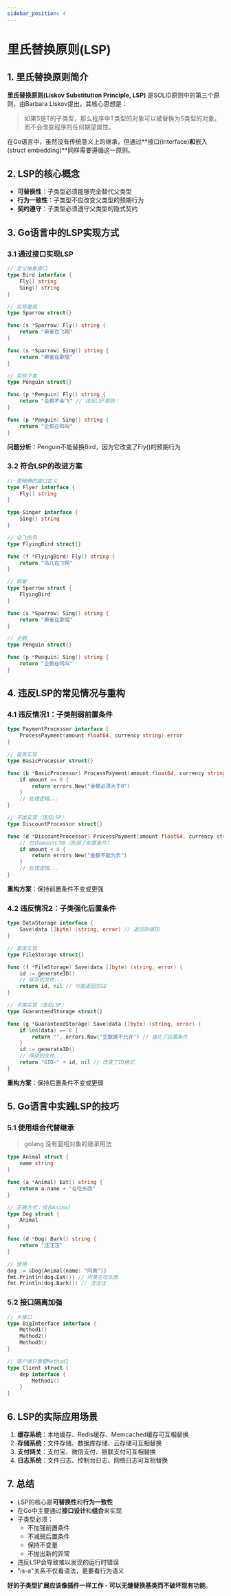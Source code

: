 ```yaml
---
sidebar_position: 4
---
```


# 里氏替换原则(LSP)

## 1. 里氏替换原则简介

**里氏替换原则(Liskov Substitution Principle, LSP)** 是SOLID原则中的第三个原则，由Barbara Liskov提出。其核心思想是：

> 如果S是T的子类型，那么程序中T类型的对象可以被替换为S类型的对象，而不会改变程序的任何期望属性。

在Go语言中，虽然没有传统意义上的继承，但通过**接口(interface)**和**嵌入(struct embedding)**同样需要遵循这一原则。

## 2. LSP的核心概念

- **可替换性**：子类型必须能够完全替代父类型
- **行为一致性**：子类型不应改变父类型的预期行为
- **契约遵守**：子类型必须遵守父类型的隐式契约

## 3. Go语言中的LSP实现方式

### 3.1 通过接口实现LSP

```go
// 定义抽象接口
type Bird interface {
    Fly() string
    Sing() string
}

// 实现基类
type Sparrow struct{}

func (s *Sparrow) Fly() string {
    return "麻雀在飞翔"
}

func (s *Sparrow) Sing() string {
    return "麻雀在歌唱"
}

// 实现子类
type Penguin struct{}

func (p *Penguin) Fly() string {
    return "企鹅不会飞" // 违反LSP原则！
}

func (p *Penguin) Sing() string {
    return "企鹅在鸣叫"
}
```

**问题分析**：Penguin不能替换Bird，因为它改变了Fly()的预期行为

### 3.2 符合LSP的改进方案

```go
// 更精确的接口定义
type Flyer interface {
    Fly() string
}

type Singer interface {
    Sing() string
}

// 会飞的鸟
type FlyingBird struct{}

func (f *FlyingBird) Fly() string {
    return "鸟儿在飞翔"
}

// 麻雀
type Sparrow struct {
    FlyingBird
}

func (s *Sparrow) Sing() string {
    return "麻雀在歌唱"
}

// 企鹅
type Penguin struct{}

func (p *Penguin) Sing() string {
    return "企鹅在鸣叫"
}
```

## 4. 违反LSP的常见情况与重构

### 4.1 违反情况1：子类削弱前置条件

```go
type PaymentProcessor interface {
    ProcessPayment(amount float64, currency string) error
}

// 基类实现
type BasicProcessor struct{}

func (b *BasicProcessor) ProcessPayment(amount float64, currency string) error {
    if amount <= 0 {
        return errors.New("金额必须大于0")
    }
    // 处理逻辑...
}

// 子类实现（违反LSP）
type DiscountProcessor struct{}

func (d *DiscountProcessor) ProcessPayment(amount float64, currency string) error {
    // 允许amount为0（削弱了前置条件）
    if amount < 0 {
        return errors.New("金额不能为负")
    }
    // 处理逻辑...
}
```

**重构方案**：保持前置条件不变或更强

### 4.2 违反情况2：子类强化后置条件

```go
type DataStorage interface {
    Save(data []byte) (string, error) // 返回存储ID
}

// 基类实现
type FileStorage struct{}

func (f *FileStorage) Save(data []byte) (string, error) {
    id := generateID()
    // 保存到文件...
    return id, nil // 可能返回空ID
}

// 子类实现（违反LSP）
type GuaranteedStorage struct{}

func (g *GuaranteedStorage) Save(data []byte) (string, error) {
    if len(data) == 0 {
        return "", errors.New("空数据不允许") // 强化了后置条件
    }
    id := generateID()
    // 保存到文件...
    return "GID-" + id, nil // 改变了ID格式
}
```

**重构方案**：保持后置条件不变或更弱

## 5. Go语言中实践LSP的技巧

### 5.1 使用组合代替继承

> golang 没有面相对象的继承用法

```go
type Animal struct {
    name string
}

func (a *Animal) Eat() string {
    return a.name + "在吃东西"
}

// 正确方式：组合Animal
type Dog struct {
    Animal
}

func (d *Dog) Bark() string {
    return "汪汪汪"
}

// 使用
dog := &Dog{Animal{name: "阿黄"}}
fmt.Println(dog.Eat()) // 阿黄在吃东西
fmt.Println(dog.Bark()) // 汪汪汪
```

### 5.2 接口隔离加强

```go
// 大接口
type BigInterface interface {
    Method1()
    Method2()
    Method3()
}

// 客户端只需要Method1
type Client struct {
    dep interface {
        Method1()
    }
}
```

## 6. LSP的实际应用场景

1. **缓存系统**：本地缓存、Redis缓存、Memcached缓存可互相替换
2. **存储系统**：文件存储、数据库存储、云存储可互相替换
3. **支付网关**：支付宝、微信支付、银联支付可互相替换
4. **日志系统**：文件日志、控制台日志、网络日志可互相替换

## 7. 总结

- LSP的核心是**可替换性**和**行为一致性**
- 在Go中主要通过**接口设计**和**组合**来实现
- 子类型必须：
  - 不加强前置条件
  - 不减弱后置条件
  - 保持不变量
  - 不抛出新的异常
- 违反LSP会导致难以发现的运行时错误
- "is-a"关系不仅看语法，更要看行为语义

**好的子类型扩展应该像插件一样工作 - 可以无缝替换基类而不破坏现有功能**。
